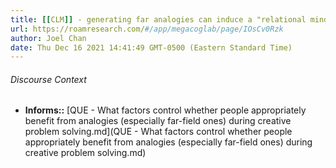 ```yaml
---
title: [[CLM]] - generating far analogies can induce a "relational mindset" that enhances downstream analogical thinking
url: https://roamresearch.com/#/app/megacoglab/page/IOsCv0Rzk
author: Joel Chan
date: Thu Dec 16 2021 14:41:49 GMT-0500 (Eastern Standard Time)
---
```




###### Discourse Context

- **Informs::** [QUE - What factors control whether people appropriately benefit from analogies (especially far-field ones) during creative problem solving.md](QUE - What factors control whether people appropriately benefit from analogies (especially far-field ones) during creative problem solving.md)


